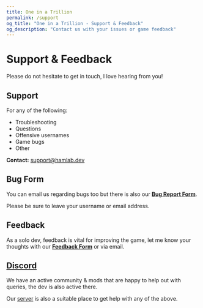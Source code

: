 ```yaml
---
title: One in a Trillion
permalink: /support
og_title: "One in a Trillion - Support & Feedback"
og_description: "Contact us with your issues or game feedback"
---
```


# Support & Feedback
Please do not hesitate to get in touch, I love hearing from you!


## Support
For any of the following:
- Troubleshooting
- Questions
- Offensive usernames
- Game bugs
- Other

**Contact:** support@hamlab.dev

## Bug Form
You can email us regarding bugs too but there is also our **[Bug Report Form](https://forms.gle/cBUvpMxwzJo2MqV59)**. 

Please be sure to leave your username or email address.


## Feedback
As a solo dev, feedback is vital for improving the game, let me know your thoughts with our **[Feedback Form](https://forms.gle/Cen8dSRrkcbRSvbe9)** or via email.


## [Discord](https://discord.gg/swGQAmGtqX)
We have an active community & mods that are happy to help out with queries, the dev is also active there.

Our [server](https://discord.gg/swGQAmGtqX) is also a suitable place to get help with any of the above.
